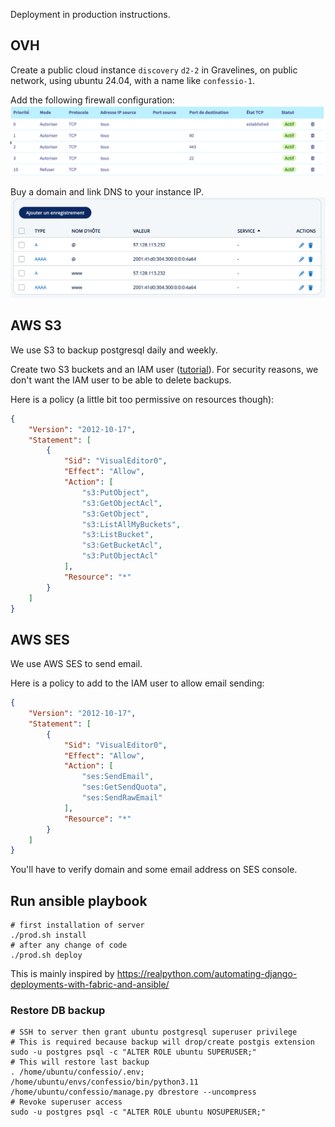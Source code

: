 Deployment in production instructions.

## OVH

Create a public cloud instance `discovery` `d2-2` in Gravelines, on public network,
using ubuntu 24.04, with a name like `confessio-1`.

Add the following firewall configuration:
![OVHcloud.png](./OVHcloud.png)

Buy a domain and link DNS to your instance IP.
![Domaines.png](./Domaines-SSL-IONOS.png)

## AWS S3

We use S3 to backup postgresql daily and weekly.

Create two S3 buckets and an IAM user ([tutorial](https://kinsta.com/knowledgebase/amazon-s3-backups/)).
For security reasons, we don't want the IAM user to be able to delete backups.

Here is a policy (a little bit too permissive on resources though):
```json
{
    "Version": "2012-10-17",
    "Statement": [
        {
            "Sid": "VisualEditor0",
            "Effect": "Allow",
            "Action": [
                "s3:PutObject",
                "s3:GetObjectAcl",
                "s3:GetObject",
                "s3:ListAllMyBuckets",
                "s3:ListBucket",
                "s3:GetBucketAcl",
                "s3:PutObjectAcl"
            ],
            "Resource": "*"
        }
    ]
}
```

## AWS SES
We use AWS SES to send email.

Here is a policy to add to the IAM user to allow email sending:
```json
{
    "Version": "2012-10-17",
    "Statement": [
        {
            "Sid": "VisualEditor0",
            "Effect": "Allow",
            "Action": [
                "ses:SendEmail",
                "ses:GetSendQuota",
                "ses:SendRawEmail"
            ],
            "Resource": "*"
        }
    ]
}
```

You'll have to verify domain and some email address on SES console.

## Run ansible playbook

```shell
# first installation of server
./prod.sh install
# after any change of code
./prod.sh deploy
```
This is mainly inspired by https://realpython.com/automating-django-deployments-with-fabric-and-ansible/

### Restore DB backup
```shell
# SSH to server then grant ubuntu postgresql superuser privilege
# This is required because backup will drop/create postgis extension
sudo -u postgres psql -c "ALTER ROLE ubuntu SUPERUSER;"
# This will restore last backup
. /home/ubuntu/confessio/.env; /home/ubuntu/envs/confessio/bin/python3.11 /home/ubuntu/confessio/manage.py dbrestore --uncompress
# Revoke superuser access
sudo -u postgres psql -c "ALTER ROLE ubuntu NOSUPERUSER;"
```